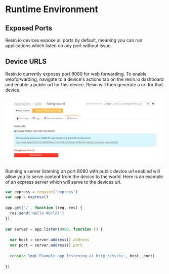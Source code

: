 # Runtime Environment

## Exposed Ports

Resin.io devices expose all ports by default, meaning you can run applications
which listen on any port without issue.

## Device URLS

Resin.io currently exposes port 8080 for web forwarding. To enable webforwarding, navigate to a device's actions tab on the resin.io dashboard and enable a public url for this device. Resin will then generate a url for that device.

![Enable device url](/img/screenshots/device-url.png)


Running a server listening on port 8080 with public device url enabled will allow you to serve content from the device to the world. Here is an example of an express server which will serve to the devices url. 

```javascript
var express = require('express')
var app = express()

app.get('/', function (req, res) {
  res.send('Hello World!')
})

var server = app.listen(8080, function () {

  var host = server.address().address
  var port = server.address().port

  console.log('Example app listening at http://%s:%s', host, port)

})
```
